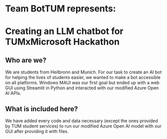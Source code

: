 # Team BotTUM represents:
# Creating an LLM chatbot for TUMxMicrosoft Hackathon

## Who are we?

We are students from Heilbronn and Munich.
For our task to create an AI bot for helping the lives of students easier, we wanted to make a bot accessible on all platforms.
Windows MAUI was our first goal but ended up with a web GUI using Streamlit in Python and interacted with our modified Azure Open AI APIs.

## What is included here?

We have added every code and data necessary (except the ones provided by TUM student services) to run our modified Azure Open AI model with our GUI after providing it with files.

